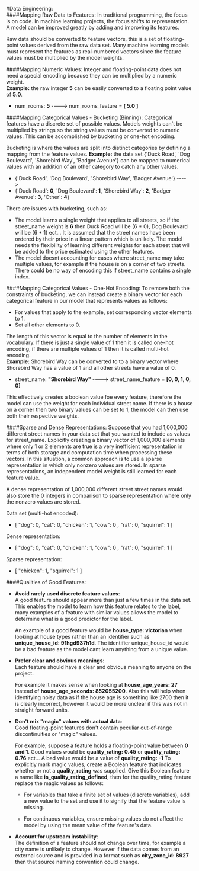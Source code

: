 #Data Engineering:  
####Mapping Raw Data to Features:
In traditional programming, the focus is on code. In machine learning projects, the focus shifts to representation. 
A model can be improved greatly by adding and improving its features.

Raw data should be converted to feature vectors, this is a set of floating-point values derived from the raw data set.
Many machine learning models must represent the features as real-numbered vectors since the feature values must be 
multiplied by the model weights.

####Mapping Numeric Values:
Integer and floating-point data does not need a special encoding because they can be multiplied by a numeric weight.  
**Example:** the raw integer **5** can be easily converted to a floating point value of **5.0**.
* num_rooms: **5** ----> num_rooms_feature = **[ 5.0 ]**

####Mapping Categorical  Values - Bucketing (Binning):
Categorical features have a discrete set of possible values. Models weights can't be multiplied by strings so the string
values must be converted to numeric values. This can be accomplished by bucketing or one-hot encoding.

Bucketing is where the values are split into distinct categories by defining a mapping from the feature values.
**Example:** the data set {'Duck Road', 'Dog Boulevard', 'Shorebird Way', 'Badger Avenue'} can be mapped to 
numerical values with an addition of an other category to catch any other values.
* {'Duck Road', 'Dog Boulevard', 'Shorebird Way', 'Badger Avenue'} ---->
* {'Duck Road': **0**, 'Dog Boulevard': **1**, 'Shorebird Way': **2**, 'Badger Avenue': **3**, 'Other': 
**4**}

There are issues with bucketing, such as:
* The model learns a single weight that applies to all streets, so if the street_name weight is **6** then 
Duck Road will be (6 * 0), Dog Boulevard will be (6 * 1) ect... It is assumed that the street names have been
ordered by their price in a linear pattern which is unlikely. The model needs the flexibility of learning different 
weights for each street that will be added to the price estimated using the other features.
* The model doesnt accounting for cases where street_name may take multiple values, for example if the house is on a 
corner of two streets. There could be no way of encoding this if street_name contains a single index.

####Mapping Categorical  Values - One-Hot Encoding:
To remove both the constraints of bucketing, we can instead create a binary vector for each categorical feature in 
our model that represents values as follows:
* For values that apply to the example, set corresponding vector elements to 1.
* Set all other elements to 0.

The length of this vector is equal to the number of elements in the vocabulary. If there is just a single value of 1
then it is called one-hot encoding, if there are multiple values of 1 then it is called multi-hot encoding.  
**Example:** Shorebird Way can be converted to to a binary vector where Shorebird Way has a value of 1 and all other
streets have a value of 0.
* street_name: **"Shorebird Way"** ----> street_name_feature = **[0, 0, 1, 0, 0]**

This effectively creates a boolean value foe every feature, therefore the model can use the weight for each individual
street name. If there is a house on a corner then two binary values can be set to 1, the model can then use both
their respective weights.

####Sparse and Dense Representations:
Suppose that you had 1,000,000 different street names in your data set that you wanted to include as values for 
street_name. Explicitly creating a binary vector of 1,000,000 elements where only 1 or 2 elements are true is a
very inefficient representation in terms of both storage and computation time when processing these vectors.
In this situation, a common approach is to use a sparse representation in which only nonzero values are stored. 
In sparse representations, an independent model weight is still learned for each feature value.

A dense representation of 1,000,000 different street street names would also store the 0 integers in comparison to 
sparse representation where only the nonzero values are stored.

Data set (multi-hot encoded):
* [ "dog": 0, "cat": 0, "chicken": 1, "cow": 0 , "rat": 0, "squirrel": 1 ]

Dense representation:
* [ "dog": 0, "cat": 0, "chicken": 1, "cow": 0 , "rat": 0, "squirrel": 1 ]

Sparse representation:
* [ "chicken": 1, "squirrel": 1 ]

####Qualities of Good Features:
* **Avoid rarely used discrete feature values**:  
A good feature should appear more than just a few times in the data set.
This enables the model to learn how this feature relates to the label, many examples of a feature with similar values
allows the model to determine what is a good predictor for the label.
     
    An example of a good feature would be **house_type: victorian** when looking at house types rather than an identifier
such as **unique_house_id: 91hgd937h1d**. The identifier unique_house_id would be a bad feature as the model cant
learn anything from a unique value.  

* **Prefer clear and obvious meanings**:  
Each feature should have a clear and obvious meaning to anyone on the project. 

    For example it makes sense when looking
at **house_age_years: 27** instead of **house_age_seconds: 852055200**. Also this will help when identifying noisy 
data as if the house age is something like 2700 then it is clearly incorrect, however it would be more unclear if this
was not in straight forward units.

* **Don't mix "magic" values with actual data**:  
Good floating-point features don't contain peculiar out-of-range discontinuities or "magic" values. 

    For example, suppose a feature holds a floating-point value between **0 and 1**. Good values would be 
    **quality_rating: 0.45** or **quality_rating: 0.76** ect... A bad value would be a value of **quality_rating: -1**
    To explicitly mark magic values, create a Boolean feature that indicates whether or not a **quality_rating** was 
    supplied. Give this Boolean feature a name like **is_quality_rating_defined**, then for the quality_rating
    feature replace the magic values as follows:
    
    * For variables that take a finite set of values (discrete variables), add a new value to the set and use it to 
    signify that the feature value is missing.
    
    * For continuous variables, ensure missing values do not affect the model by using the mean value of the 
    feature's data.

* **Account for upstream instability**:  
  The definition of a feature should not change over time, for example a city name is unlikely to change. However if
  the data comes from an external source and is provided in a format such as **city_zone_id: 8927** then that source 
  naming convention could change.